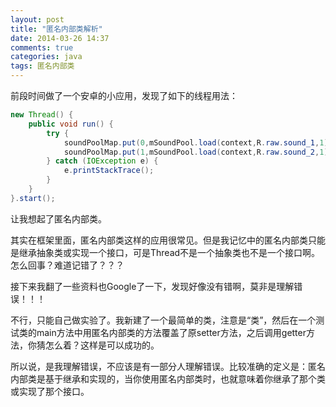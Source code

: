 ```yaml
---
layout: post
title: "匿名内部类解析"
date: 2014-03-26 14:37
comments: true
categories: java
tags: 匿名内部类
---
```

前段时间做了一个安卓的小应用，发现了如下的线程用法：
``` java
new Thread() {
	public void run() {
		try {
			soundPoolMap.put(0,mSoundPool.load(context,R.raw.sound_1,1));
			soundPoolMap.put(1,mSoundPool.load(context,R.raw.sound_2,1));
		} catch (IOException e) {
			e.printStackTrace();
		}
	}
}.start();
```
让我想起了匿名内部类。

其实在框架里面，匿名内部类这样的应用很常见。但是我记忆中的匿名内部类只能是继承抽象类或实现一个接口，可是Thread不是一个抽象类也不是一个接口啊。怎么回事？难道记错了？？？

接下来我翻了一些资料也Google了一下，发现好像没有错啊，莫非是理解错误！！！

不行，只能自己做实验了。我新建了一个最简单的类，注意是“类”，然后在一个测试类的main方法中用匿名内部类的方法覆盖了原setter方法，之后调用getter方法，你猜怎么着？这样是可以成功的。

所以说，是我理解错误，不应该是有一部分人理解错误。比较准确的定义是：匿名内部类是基于继承和实现的，当你使用匿名内部类时，也就意味着你继承了那个类或实现了那个接口。